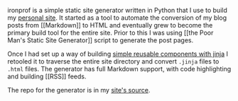 ironprof is a simple static site generator written in Python that I use to build my [personal site](https://zachmanson.com).  It started as a tool to automate the conversion of my blog posts from [[Markdown]] to HTML and eventually grew to become the primary build tool for the entire site.  Prior to this I was using [[the Poor Man's Static Site Generator]] script to generate the post pages.

Once I had set up a way of building [simple reusable components with jinja](https://zachmanson.com/blog/jinja-components/) I retooled it to traverse the entire site directory and convert `.jinja` files to `.html` files. The generator has full Markdown support, with code highlighting and building [[RSS]] feeds.

The repo for the generator is in my [site's source](https://github.com/pavo-etc/pavo-etc.github.io/).